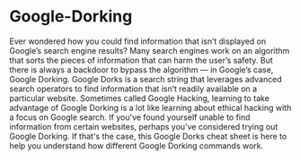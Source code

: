 # Google-Dorking
Ever wondered how you could find information that isn’t displayed on Google’s search engine results? 
Many search engines work on an algorithm that sorts the pieces of information that can harm the user’s safety. But there is always a backdoor to bypass the algorithm — in Google’s case, Google Dorking.
Google Dorks is a search string that leverages advanced search operators to find information that isn’t readily available on a particular website. Sometimes called Google Hacking, learning to take advantage of Google Dorking is a lot like learning about ethical hacking with a focus on Google search.
If you've found yourself unable to find information from certain websites, perhaps you've considered trying out Google Dorking. If that's the case, this Google Dorks cheat sheet is here to help you understand how different Google Dorking commands work. 
